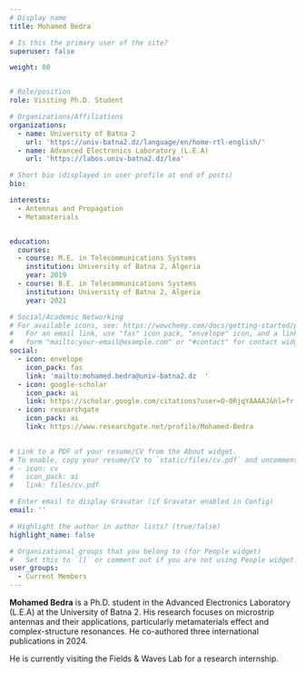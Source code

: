 ```yaml
---
# Display name
title: Mohamed Bedra

# Is this the primary user of the site?
superuser: false

weight: 80


# Role/position
role: Visiting Ph.D. Student

# Organizations/Affiliations
organizations:
  - name: University of Batna 2
    url: 'https://univ-batna2.dz/language/en/home-rtl-english/'
  - name: Advanced Electronics Laboratory (L.E.A)
    url: 'https://labos.univ-batna2.dz/lea'

# Short bio (displayed in user profile at end of posts)
bio:

interests:
  - Antennas and Propagation
  - Metamaterials


education:
  courses:
  - course: M.E. in Telecommunications Systems 
    institution: University of Batna 2, Algeria
    year: 2019
  - course: B.E. in Telecommunications Systems 
    institution: University of Batna 2, Algeria
    year: 2021

# Social/Academic Networking
# For available icons, see: https://wowchemy.com/docs/getting-started/page-builder/#icons
#   For an email link, use "fas" icon pack, "envelope" icon, and a link in the
#   form "mailto:your-email@example.com" or "#contact" for contact widget.
social:
  - icon: envelope
    icon_pack: fas
    link: 'mailto:mohamed.bedra@univ-batna2.dz  '
  - icon: google-scholar
    icon_pack: ai
    link: https://scholar.google.com/citations?user=O-0RjqYAAAAJ&hl=fr
  - icon: researchgate
    icon_pack: ai
    link: https://www.researchgate.net/profile/Mohamed-Bedra
  

# Link to a PDF of your resume/CV from the About widget.
# To enable, copy your resume/CV to `static/files/cv.pdf` and uncomment the lines below.
# - icon: cv
#   icon_pack: ai
#   link: files/cv.pdf

# Enter email to display Gravatar (if Gravatar enabled in Config)
email: ''

# Highlight the author in author lists? (true/false)
highlight_name: false

# Organizational groups that you belong to (for People widget)
#   Set this to `[]` or comment out if you are not using People widget.
user_groups:
  - Current Members
---
```

**Mohamed Bedra** is a Ph.D. student in the Advanced Electronics Laboratory (L.E.A) at the University of Batna 2. His research focuses on microstrip antennas and their applications, particularly metamaterials effect and complex-structure resonances. He co-authored three international publications in 2024.

He is currently visiting the Fields & Waves Lab for a research internship.